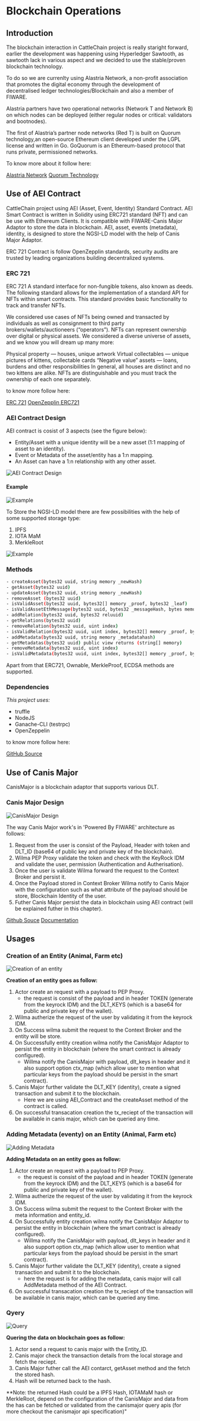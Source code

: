 # Blockchain Operations

## Introduction

The blockchain interaction in CattleChain project is really staright forward, earlier the development was happening using Hyperledger Sawtooth, as sawtooth lack in various aspect and we decided to use the stable/proven blockchain technology.

To do so we are currenlty using Alastria Network, a non-profit association that promotes the digital economy through the development of decentralised ledger technologies/Blockchain and also a member of FIWARE.

Alastria partners have two operational networks (Network T and Network B) on which nodes can be deployed (either regular nodes or critical: validators and bootnodes).

The first of Alastria’s partner node networks (Red T) is built on Quorum technology,an open-source Ethereum client developed under the LGPL license and written in Go. GoQuorum is an Ethereum-based protocol that runs private, permissioned networks.

To know more about it follow here:

[Alastria Network](https://github.com/alastria/alastria-node)
[Quorum Technology](https://docs.goquorum.consensys.net/en/stable/)


## Use of AEI Contract

CattleChain project using AEI (Asset, Event, Identity) Standard Contract. AEI Smart Contract is written in Solidity using ERC721 standard (NFT) and can be use with Ethereum Clients. It is compatible with FIWARE-Canis Major Adaptor to store the data in blockchain. AEI, asset, events (metadata), identity, is designed to store the NGSI-LD model with the help of Canis Major Adaptor.

ERC 721 Contract is follow OpenZepplin standards, security audits are trusted by leading organizations building decentralized systems.

### ERC 721
ERC 721 A standard interface for non-fungible tokens, also known as deeds.
The following standard allows for the implementation of a standard API for NFTs within smart contracts. This standard provides basic functionality to track and transfer NFTs.

We considered use cases of NFTs being owned and transacted by individuals as well as consignment to third party brokers/wallets/auctioneers (“operators”). NFTs can represent ownership over digital or physical assets. We considered a diverse universe of assets, and we know you will dream up many more:

Physical property — houses, unique artwork
Virtual collectables — unique pictures of kittens, collectable cards
“Negative value” assets — loans, burdens and other responsibilities
In general, all houses are distinct and no two kittens are alike. NFTs are distinguishable and you must track the ownership of each one separately.

to know more follow here: 

[ERC 721](https://eips.ethereum.org/EIPS/eip-721)
[OpenZepplin ERC721](https://docs.openzeppelin.com/contracts/2.x/api/token/erc721)

### AEI Contract Design

AEI contract is cosist of 3 aspects (see the figure below):

* Entity/Asset with a unique identity will be a new asset (1:1 mapping of asset to an identity).
* Event or Metadata of the asset/entity has a 1:n mapping.
* An Asset can have a 1:n relationship with any other asset.

![AEI Contract Design](https://raw.githubusercontent.com/FIWARE-Blockchain/AEIContract/master/docs/images/1.png)

#### Example
![Example](https://raw.githubusercontent.com/FIWARE-Blockchain/AEIContract/master/docs/images/2.png)

To Store the NGSI-LD model there are few possibilities with the help of some supported storage type:

1. IPFS
2. IOTA MaM
3. MerkleRoot

![Example](https://raw.githubusercontent.com/FIWARE-Blockchain/AEIContract/master/docs/images/3.png)

### Methods

```sh
- createAsset(bytes32 uuid, string memory _newHash)
- getAsset(bytes32 uuid)
- updateAsset(bytes32 uuid, string memory _newHash)
- removeAsset (bytes32 uuid)
- isValidAsset(bytes32 uuid, bytes32[] memory _proof, bytes32 _leaf)
- isValidAssetEthMessage(bytes32 uuid, bytes32 _messageHash, bytes memory _signature)
- addRelation(bytes32 uuid, bytes32 reluuid)
- getRelations(bytes32 uuid)
- removeRelation(bytes32 uuid, uint index)
- isValidRelation(bytes32 uuid, uint index, bytes32[] memory _proof, bytes32 _leaf)
- addMetadata(bytes32 uuid, string memory _metadatahash)
- getMetadatas(bytes32 uuid) public view returns (string[] memory)
- removeMetadata(bytes32 uuid, uint index)
- isValidMetadata(bytes32 uuid, uint index, bytes32[] memory _proof, bytes32 _leaf)
```
Apart from that ERC721, Ownable, MerkleProof, ECDSA methods are supported.

### Dependencies
_This project uses:_
 - truffle
 - NodeJS
 - Ganache-CLI (testrpc)
 - OpenZeppelin

 to know more follow here: 

[GitHub Source](https://github.com/FIWARE-Blockchain/AEIContract)


## Use of Canis Major

CanisMajor is a blockchain adaptor that supports various DLT.


### Canis Major Design
![CanisMajor Design](https://raw.githubusercontent.com/CattleChain/Docs/master/images/cm.png)


The way Canis Major work's in 'Powered By FIWARE' architecture as follows:

1. Request from the user is consist of the Payload, Header with token and DLT_ID (base64 of public key and private key of the blockchain).
2. Wilma PEP Proxy validate the token and check with the KeyRock IDM and validate the user, permission (Authentication and Autherisation).
3. Once the user is validate Wilma forward the request to the Context Broker and persist it.
4. Once the Payload stored in Context Broker Wilma notify to Canis Major with the configuration such as what attribute of the payload should be store, Blockchain Identity of the user.
5. Futher Canis Major persist the data in blockchain using AEI contract (will be explained futher in this chapter).


[Github Souce](https://github.com/FIWARE-Blockchain/CanisMajor)
[Documentation](https://fiware-blockchain.github.io/CanisMajor/architecture.html)


## Usages

### Creation of an Entity (Animal, Farm etc)

![Creation of an entity](https://raw.githubusercontent.com/CattleChain/Docs/master/images/createentity.png)


**Creation of an entity goes as follow:**
1. Actor create an request with a payload to PEP Proxy.
    *  the request is consist of the payload and in header TOKEN (generate from the keyrock IDM) and the DLT_KEYS (which is a base64 for public and private key of the wallet).
2. Wilma autherize the request of the user by validating it from the keyrock IDM.
3. On Success wilma submit the request to the Context Broker and the entity will be store.
4. On Successfully entity creation wilma notify the CanisMajor Adaptor to persist the entity in blockchain (where the smart contract is already configured).
    *   Willma notify the CanisMajor with payload, dlt_keys in header and it also support option ctx_map (which allow user to mention what particular keys from the payload should be persist in the smart contract).
5. Canis Major further validate the DLT_KEY (identity), create a signed transaction and submit it to the blockchain.
    * Here we are using AEI_Contract and the createAsset method of the contract is called.
6. On successful transacation creation the tx_reciept of the transaction will be available in canis major, which can be queried any time.

### Adding Metadata (eventy) on an Entity (Animal, Farm etc)

![Adding Metadata](https://raw.githubusercontent.com/CattleChain/Docs/master/images/addattr.png)


**Adding Metadata on an entity goes as follow:**
1. Actor create an request with a payload to PEP Proxy.
    *  the request is consist of the payload and in header TOKEN (generate from the keyrock IDM) and the DLT_KEYS (which is a base64 for public and private key of the wallet).
2. Wilma autherize the request of the user by validating it from the keyrock IDM.
3. On Success wilma submit the request to the Context Broker with the meta information and entity_id.
4. On Successfully entity creation wilma notify the CanisMajor Adaptor to persist the entity in blockchain (where the smart contract is already configured).
    *   Willma notify the CanisMajor with payload, dlt_keys in header and it also support option ctx_map (which allow user to mention what particular keys from the payload should be persist in the smart contract).
5. Canis Major further validate the DLT_KEY (identity), create a signed transaction and submit it to the blockchain.
    * here the request is for adding the metadata, canis major will call AddMetadata method of the AEI Contract.
6. On successful transacation creation the tx_reciept of the transaction will be available in canis major, which can be queried any time.

### Qyery

![Query](https://raw.githubusercontent.com/CattleChain/Docs/master/images/query.png)


**Quering the data on blockchain goes as follow:**
1. Actor send a request to canis major with the Entity_ID.
2. Canis major check the transaction details from the local storage and fetch the reciept.
3. Canis Major futher call the AEI contarct, getAsset method and the fetch the stored hash.
4. Hash will be returned back to the hash.

**Note: the returned Hash could be a IPFS Hash, IOTAMaM hash or MerkleRoot, depend on the configuration of the CanisMajor and data from the has can be fetched or validated from the canismajor query apis (for more checkout the canismajor api specification)"